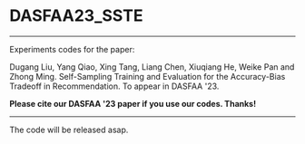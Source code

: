 # DASFAA23_SSTE
---
Experiments codes for the paper:

Dugang Liu, Yang Qiao, Xing Tang, Liang Chen, Xiuqiang He, Weike Pan and Zhong Ming. Self-Sampling Training and Evaluation for the Accuracy-Bias Tradeoff in Recommendation. To appear in DASFAA '23.

**Please cite our DASFAA '23 paper if you use our codes. Thanks!**

---

The code will be released asap.
